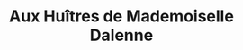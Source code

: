 ---
title: "Aux Huîtres de Mademoiselle Dalenne"
url: /le-havre/aux-huitres-de-mademoiselle-dalenne/
shop: fruits de mer
---
